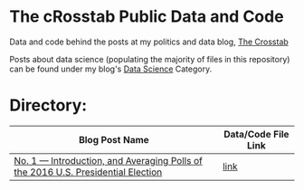 # The cRosstab Public Data and Code
Data and code behind the posts at my politics and data blog, [The Crosstab](www.thecrosstab.com)

Posts about data science (populating the majority of files in this repository) can be found under my blog's [Data Science](http://www.thecrosstab.com/categories/data-science/) Category.

# Directory: 

Blog Post Name | Data/Code File Link |
--|--
[No. 1 — Introduction, and Averaging Polls of the 2016 U.S. Presidential Election]((http://www.thecrosstab.com/datascience/r-1/)) | [link](https://github.com/elliottmorris/the_cRosstab-public-data-and-code/r-1)